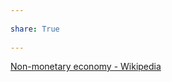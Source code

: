 ---  
share: True  
---  
[Non-monetary economy - Wikipedia](https://en.wikipedia.org/wiki/Non-monetary_economy)  

